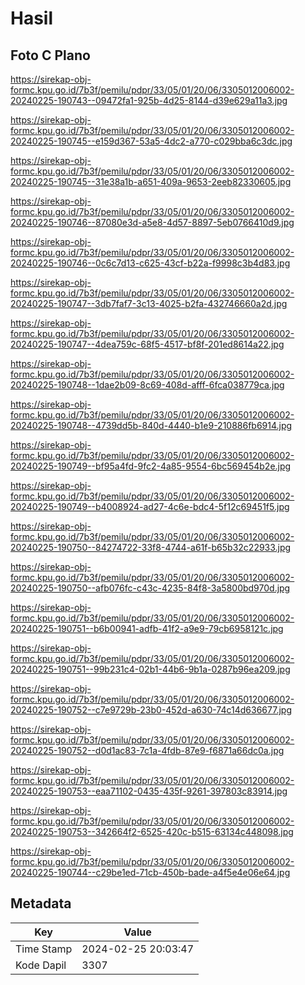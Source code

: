 # Hasil

## Foto C Plano

https://sirekap-obj-formc.kpu.go.id/7b3f/pemilu/pdpr/33/05/01/20/06/3305012006002-20240225-190743--09472fa1-925b-4d25-8144-d39e629a11a3.jpg

https://sirekap-obj-formc.kpu.go.id/7b3f/pemilu/pdpr/33/05/01/20/06/3305012006002-20240225-190745--e159d367-53a5-4dc2-a770-c029bba6c3dc.jpg

https://sirekap-obj-formc.kpu.go.id/7b3f/pemilu/pdpr/33/05/01/20/06/3305012006002-20240225-190745--31e38a1b-a651-409a-9653-2eeb82330605.jpg

https://sirekap-obj-formc.kpu.go.id/7b3f/pemilu/pdpr/33/05/01/20/06/3305012006002-20240225-190746--87080e3d-a5e8-4d57-8897-5eb0766410d9.jpg

https://sirekap-obj-formc.kpu.go.id/7b3f/pemilu/pdpr/33/05/01/20/06/3305012006002-20240225-190746--0c6c7d13-c625-43cf-b22a-f9998c3b4d83.jpg

https://sirekap-obj-formc.kpu.go.id/7b3f/pemilu/pdpr/33/05/01/20/06/3305012006002-20240225-190747--3db7faf7-3c13-4025-b2fa-432746660a2d.jpg

https://sirekap-obj-formc.kpu.go.id/7b3f/pemilu/pdpr/33/05/01/20/06/3305012006002-20240225-190747--4dea759c-68f5-4517-bf8f-201ed8614a22.jpg

https://sirekap-obj-formc.kpu.go.id/7b3f/pemilu/pdpr/33/05/01/20/06/3305012006002-20240225-190748--1dae2b09-8c69-408d-afff-6fca038779ca.jpg

https://sirekap-obj-formc.kpu.go.id/7b3f/pemilu/pdpr/33/05/01/20/06/3305012006002-20240225-190748--4739dd5b-840d-4440-b1e9-210886fb6914.jpg

https://sirekap-obj-formc.kpu.go.id/7b3f/pemilu/pdpr/33/05/01/20/06/3305012006002-20240225-190749--bf95a4fd-9fc2-4a85-9554-6bc569454b2e.jpg

https://sirekap-obj-formc.kpu.go.id/7b3f/pemilu/pdpr/33/05/01/20/06/3305012006002-20240225-190749--b4008924-ad27-4c6e-bdc4-5f12c69451f5.jpg

https://sirekap-obj-formc.kpu.go.id/7b3f/pemilu/pdpr/33/05/01/20/06/3305012006002-20240225-190750--84274722-33f8-4744-a61f-b65b32c22933.jpg

https://sirekap-obj-formc.kpu.go.id/7b3f/pemilu/pdpr/33/05/01/20/06/3305012006002-20240225-190750--afb076fc-c43c-4235-84f8-3a5800bd970d.jpg

https://sirekap-obj-formc.kpu.go.id/7b3f/pemilu/pdpr/33/05/01/20/06/3305012006002-20240225-190751--b6b00941-adfb-41f2-a9e9-79cb6958121c.jpg

https://sirekap-obj-formc.kpu.go.id/7b3f/pemilu/pdpr/33/05/01/20/06/3305012006002-20240225-190751--99b231c4-02b1-44b6-9b1a-0287b96ea209.jpg

https://sirekap-obj-formc.kpu.go.id/7b3f/pemilu/pdpr/33/05/01/20/06/3305012006002-20240225-190752--c7e9729b-23b0-452d-a630-74c14d636677.jpg

https://sirekap-obj-formc.kpu.go.id/7b3f/pemilu/pdpr/33/05/01/20/06/3305012006002-20240225-190752--d0d1ac83-7c1a-4fdb-87e9-f6871a66dc0a.jpg

https://sirekap-obj-formc.kpu.go.id/7b3f/pemilu/pdpr/33/05/01/20/06/3305012006002-20240225-190753--eaa71102-0435-435f-9261-397803c83914.jpg

https://sirekap-obj-formc.kpu.go.id/7b3f/pemilu/pdpr/33/05/01/20/06/3305012006002-20240225-190753--342664f2-6525-420c-b515-63134c448098.jpg

https://sirekap-obj-formc.kpu.go.id/7b3f/pemilu/pdpr/33/05/01/20/06/3305012006002-20240225-190744--c29be1ed-71cb-450b-bade-a4f5e4e06e64.jpg


## Metadata

| Key        | Value               |
| ---------- | ------------------- |
| Time Stamp | 2024-02-25 20:03:47 |
| Kode Dapil | 3307                |



